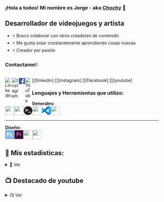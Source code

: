 ### ¡Hola a todos! Mi nombre es Jorge - aka [Chochy][Facebook] 👋

## Desarrollador de videojuegos y artista

- ⚡ Busco colaborar con otros creadores de contenido
- ⚡ Me gusta estar constantemente aprendiendo cosas nuevas
- ⚡ Creador por pasión

### Contactame!:

<br>
[<img align="left" alt="LinkedIn" width="22px" src="https://cdn.worldvectorlogo.com/logos/linkedin-icon-2.svg" />][linkedin]
[<img align="left" alt="Instagram" width="22px" src="https://1000marcas.net/wp-content/uploads/2019/11/Instagram-logo.png" />][instagram]
[<img align="left" alt="Facebook" width="22px" src="https://raw.githubusercontent.com/devicons/devicon/2809b567852a4648062a2d3e7c1c531367458c0b/icons/facebook/facebook-original.svg" />][Facebook]
[<img align="left" alt="YouTube" width="22px" src="https://logodownload.org/wp-content/uploads/2014/10/youtube-logo-5-2.png" />][youtube]
<br />

### Lenguajes y Herramientas que utilizo:

__Generales:__ 
<br />
<img align="bottom" src="https://raw.githubusercontent.com/jmnote/z-icons/master/svg/git.svg" width="30" height="30" />
<img align="left" src="https://raw.githubusercontent.com/jmnote/z-icons/master/svg/github.svg" width="30" height="30" />
<img align="left" src="https://i.redd.it/tu3gt6ysfxq71.png" width="30" height="30" />
<img align="left" src="https://raw.githubusercontent.com/github/explore/80688e429a7d4ef2fca1e82350fe8e3517d3494d/topics/terminal/terminal.png" width="30" height="30"/>
<img align="left" src="https://visualstudio.microsoft.com/wp-content/uploads/2021/10/Product-Icon.svg" width="30" height="30"/>
<img align="left" src="https://raw.githubusercontent.com/github/explore/80688e429a7d4ef2fca1e82350fe8e3517d3494d/topics/visual-studio-code/visual-studio-code.png" width="30" height="30"/>
<br />

---
__Diseño:__
<br />
<img align="bottom" src="https://assets.procreate.art/img/procreate-icon-search-display.png" width="30" height="30" />
<img align="left" src="https://github.com/devicons/devicon/blob/master/icons/photoshop/photoshop-plain.svg" width="30" height="30" />
<img align="left" src="https://raw.githubusercontent.com/devicons/devicon/2809b567852a4648062a2d3e7c1c531367458c0b/icons/premierepro/premierepro-original.svg" width="30" height="30" />
<img align="left" src="https://images-eds-ssl.xboxlive.com/image?url=Q_rwcVSTCIytJ0KOzcjWTYl.n38D8jlKWXJx7NRJmQKBAEDCgtTAQ0JS02UoaiwRxCDaP6P7vVsvByA6KOrJVW7bAzsX06zeFJxMiih7vSzjKYlyxNefOruoexyezfyiaKzcX0QqtSjJIB1fLMR0YQ--&format=source" width="30" height="30" />
<br />

## 🔎 Mis estadisticas:
<details>
    <summary>🔎 Ver</summary>
    
![GitHub stats](https://github-readme-stats.vercel.app/api?username=andresaboytes&show_icons=true&theme=tokyonight)

![Top Langs](https://github-readme-stats.vercel.app/api/top-langs/?username=andresaboytes&show_icons=true&theme=tokyonight)

<br />

</details>

## 📺 Destacado de youtube
<details>
    <summary>📺 Ver</summary>
    
<!-- YOUTUBE:START -->
- [Simulador Médico VR / Sweero](https://www.youtube.com/watch?v=D-c4qshJ6ag&t=17s)
<!-- YOUTUBE:END -->
    
</details>

[youtube]: https://www.youtube.com/channel/UCEQFWg1zJy-LF6ekLFrC_RA
[instagram]: https://www.instagram.com/aaraboytes/
[Facebook]: https://www.facebook.com/aaraboytes
[linkedin]: https://www.linkedin.com/in/andresaboytes/



<!--
**andresaboytes/andresaboytes** is a ✨ _special_ ✨ repository because its `README.md` (this file) appears on your GitHub profile.

Here are some ideas to get you started:

- 🔭 I’m currently working on ...
- 🌱 I’m currently learning ...
- 👯 I’m looking to collaborate on ...
- 🤔 I’m looking for help with ...
- 💬 Ask me about ...
- 📫 How to reach me: ...
- 😄 Pronouns: ...
- ⚡ Fun fact: ...
-->
